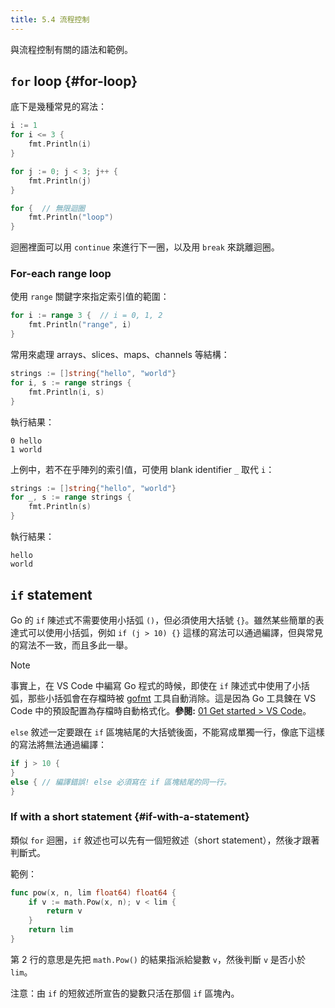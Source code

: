 ```yaml
---
title: 5.4 流程控制
---
```


與流程控制有關的語法和範例。

## `for` loop {#for-loop}

底下是幾種常見的寫法：

```go
i := 1
for i <= 3 {
    fmt.Println(i)
}

for j := 0; j < 3; j++ {
    fmt.Println(j)
}

for {  // 無限迴圈
    fmt.Println("loop")
}
```

迴圈裡面可以用 `continue` 來進行下一圈，以及用 `break` 來跳離迴圈。

### For-each range loop

使用 `range` 關鍵字來指定索引值的範圍：

```go
for i := range 3 {  // i = 0, 1, 2
    fmt.Println("range", i)
}
```

常用來處理 arrays、slices、maps、channels 等結構：

```go
strings := []string{"hello", "world"}
for i, s := range strings {
    fmt.Println(i, s)
}
```

執行結果：

```text
0 hello
1 world
```

上例中，若不在乎陣列的索引值，可使用 blank identifier `_` 取代 `i`：

```go
strings := []string{"hello", "world"}
for _, s := range strings {
    fmt.Println(s)
}
```

執行結果：

```text
hello
world
```

## `if` statement

Go 的 `if` 陳述式不需要使用小括弧 `()`，但必須使用大括號 `{}`。雖然某些簡單的表達式可以使用小括弧，例如 `if (j > 10) {}` 這樣的寫法可以通過編譯，但與常見的寫法不一致，而且多此一舉。

> [!note]
> 事實上，在 VS Code 中編寫 Go 程式的時候，即使在 `if` 陳述式中使用了小括弧，那些小括弧會在存檔時被 [gofmt](https://pkg.go.dev/cmd/gofmt) 工具自動消除。這是因為 Go 工具鍊在 VS Code 中的預設配置為存檔時自動格式化。**參閱:** [01 Get started > VS Code](https://huanlin.cc/docs/go/01-get-started/#vs-code)。

`else` 敘述一定要跟在 `if` 區塊結尾的大括號後面，不能寫成單獨一行，像底下這樣的寫法將無法通過編譯：

```go
if j > 10 {
}
else { // 編譯錯誤! else 必須寫在 if 區塊結尾的同一行。
}
```

### If with a short statement {#if-with-a-statement}

類似 `for` 迴圈，`if` 敘述也可以先有一個短敘述（short statement），然後才跟著判斷式。

範例：

```go
func pow(x, n, lim float64) float64 {
    if v := math.Pow(x, n); v < lim {
        return v
    }
    return lim
}
```

第 2 行的意思是先把 `math.Pow()` 的結果指派給變數 `v`，然後判斷 `v` 是否小於 `lim`。

注意：由 `if` 的短敘述所宣告的變數只活在那個 `if` 區塊內。
